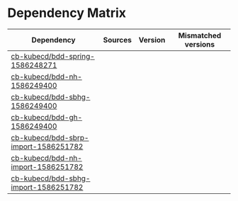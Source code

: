 # Dependency Matrix

Dependency | Sources | Version | Mismatched versions
---------- | ------- | ------- | -------------------
[cb-kubecd/bdd-spring-1586248271](https://github.com/cb-kubecd/bdd-spring-1586248271.git) |  | []() | 
[cb-kubecd/bdd-nh-1586249400](https://github.com/cb-kubecd/bdd-nh-1586249400.git) |  | []() | 
[cb-kubecd/bdd-sbhg-1586249400](https://github.com/cb-kubecd/bdd-sbhg-1586249400.git) |  | []() | 
[cb-kubecd/bdd-gh-1586249400](https://github.com/cb-kubecd/bdd-gh-1586249400.git) |  | []() | 
[cb-kubecd/bdd-sbrp-import-1586251782](https://github.com/cb-kubecd/bdd-sbrp-import-1586251782.git) |  | []() | 
[cb-kubecd/bdd-nh-import-1586251782](https://github.com/cb-kubecd/bdd-nh-import-1586251782.git) |  | []() | 
[cb-kubecd/bdd-sbhg-import-1586251782](https://github.com/cb-kubecd/bdd-sbhg-import-1586251782.git) |  | []() | 

